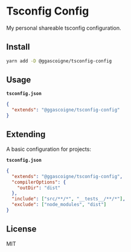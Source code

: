 # Tsconfig Config

My personal shareable tsconfig configuration.

## Install

```bash
yarn add -D @ggascoigne/tsconfig-config
```

## Usage

**`tsconfig.json`**

```json
{
  "extends": "@ggascoigne/tsconfig-config"
}
```

## Extending

A basic configuration for projects:

**`tsconfig.json`**

```json
{
  "extends": "@ggascoigne/tsconfig-config",
  "compilerOptions": {
    "outDir": "dist"
  },
  "include": ["src/**/*", "__tests__/**/*"],
  "exclude": ["node_modules", "dist"]
}
```

## License

MIT
